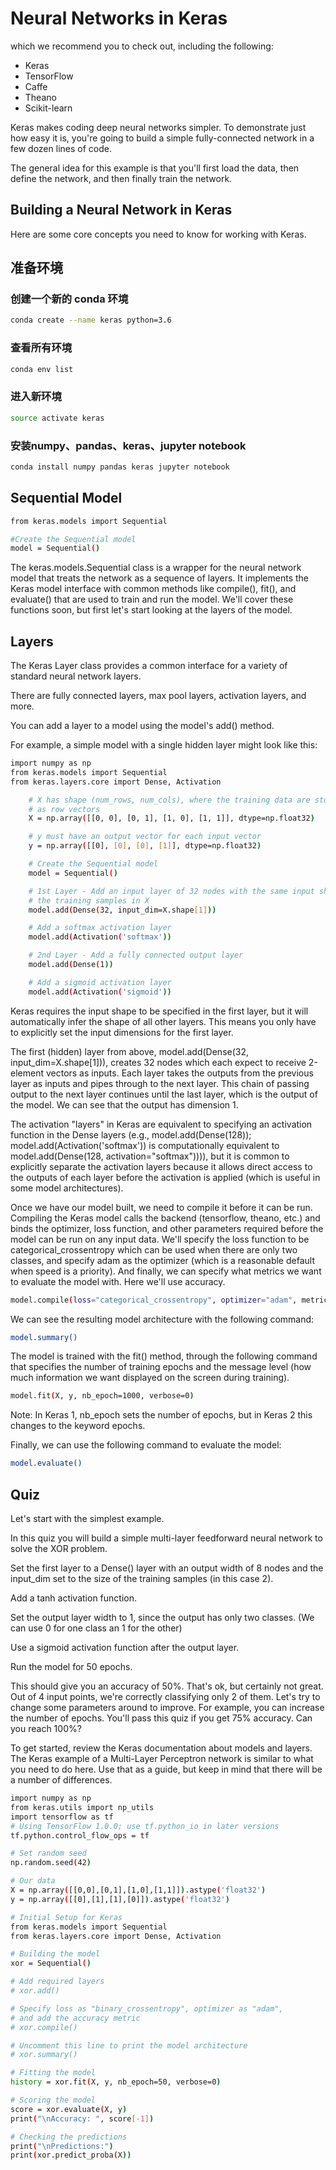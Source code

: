 # Neural Networks in Keras

which we recommend you to check out, including the following:

* Keras
* TensorFlow
* Caffe
* Theano
* Scikit-learn

Keras makes coding deep neural networks simpler.
To demonstrate just how easy it is, you're going to build a simple fully-connected network in a few dozen lines of code.

The general idea for this example is that you'll first load the data, then define the network, and then finally train the network.

## Building a Neural Network in Keras

Here are some core concepts you need to know for working with Keras.

## 准备环境

### 创建一个新的 conda 环境

```bash
conda create --name keras python=3.6
```

### 查看所有环境

```bash
conda env list
```

### 进入新环境

```bash
source activate keras
```

### 安装numpy、pandas、keras、jupyter notebook

```bash
conda install numpy pandas keras jupyter notebook
```

## Sequential Model

```bash
from keras.models import Sequential

#Create the Sequential model
model = Sequential()
```

The keras.models.Sequential class is a wrapper for the neural network model that treats the network as a sequence of layers. It implements the Keras model interface with common methods like compile(), fit(), and evaluate() that are used to train and run the model. We'll cover these functions soon, but first let's start looking at the layers of the model.

## Layers

The Keras Layer class provides a common interface for a variety of standard neural network layers.

There are fully connected layers, max pool layers, activation layers, and more.

You can add a layer to a model using the model's add() method.

For example, a simple model with a single hidden layer might look like this:

```bash
import numpy as np
from keras.models import Sequential
from keras.layers.core import Dense, Activation

    # X has shape (num_rows, num_cols), where the training data are stored
    # as row vectors
    X = np.array([[0, 0], [0, 1], [1, 0], [1, 1]], dtype=np.float32)

    # y must have an output vector for each input vector
    y = np.array([[0], [0], [0], [1]], dtype=np.float32)

    # Create the Sequential model
    model = Sequential()

    # 1st Layer - Add an input layer of 32 nodes with the same input shape as
    # the training samples in X
    model.add(Dense(32, input_dim=X.shape[1]))

    # Add a softmax activation layer
    model.add(Activation('softmax'))

    # 2nd Layer - Add a fully connected output layer
    model.add(Dense(1))

    # Add a sigmoid activation layer
    model.add(Activation('sigmoid'))
```

Keras requires the input shape to be specified in the first layer, but it will automatically infer the shape of all other layers. This means you only have to explicitly set the input dimensions for the first layer.

The first (hidden) layer from above, model.add(Dense(32, input_dim=X.shape[1])), creates 32 nodes which each expect to receive 2-element vectors as inputs. Each layer takes the outputs from the previous layer as inputs and pipes through to the next layer. This chain of passing output to the next layer continues until the last layer, which is the output of the model. We can see that the output has dimension 1.

The activation "layers" in Keras are equivalent to specifying an activation function in the Dense layers (e.g., model.add(Dense(128)); model.add(Activation('softmax')) is computationally equivalent to model.add(Dense(128, activation="softmax")))), but it is common to explicitly separate the activation layers because it allows direct access to the outputs of each layer before the activation is applied (which is useful in some model architectures).

Once we have our model built, we need to compile it before it can be run. Compiling the Keras model calls the backend (tensorflow, theano, etc.) and binds the optimizer, loss function, and other parameters required before the model can be run on any input data. We'll specify the loss function to be categorical_crossentropy which can be used when there are only two classes, and specify adam as the optimizer (which is a reasonable default when speed is a priority). And finally, we can specify what metrics we want to evaluate the model with. Here we'll use accuracy.

```bash
model.compile(loss="categorical_crossentropy", optimizer="adam", metrics = ["accuracy"])
```

We can see the resulting model architecture with the following command:

```bash
model.summary()
```

The model is trained with the fit() method, through the following command that specifies the number of training epochs and the message level (how much information we want displayed on the screen during training).

```bash
model.fit(X, y, nb_epoch=1000, verbose=0)
```

Note: In Keras 1, nb_epoch sets the number of epochs, but in Keras 2 this changes to the keyword epochs.

Finally, we can use the following command to evaluate the model:

```bash
model.evaluate()
```

## Quiz

Let's start with the simplest example.

In this quiz you will build a simple multi-layer feedforward neural network to solve the XOR problem.

Set the first layer to a Dense() layer with an output width of 8 nodes and the input_dim set to the size of the training samples (in this case 2).

Add a tanh activation function.

Set the output layer width to 1, since the output has only two classes. (We can use 0 for one class an 1 for the other)

Use a sigmoid activation function after the output layer.

Run the model for 50 epochs.

This should give you an accuracy of 50%. That's ok, but certainly not great. Out of 4 input points, we're correctly classifying only 2 of them. Let's try to change some parameters around to improve. For example, you can increase the number of epochs. You'll pass this quiz if you get 75% accuracy. Can you reach 100%?

To get started, review the Keras documentation about models and layers. The Keras example of a Multi-Layer Perceptron network is similar to what you need to do here. Use that as a guide, but keep in mind that there will be a number of differences.

```bash
import numpy as np
from keras.utils import np_utils
import tensorflow as tf
# Using TensorFlow 1.0.0; use tf.python_io in later versions
tf.python.control_flow_ops = tf

# Set random seed
np.random.seed(42)

# Our data
X = np.array([[0,0],[0,1],[1,0],[1,1]]).astype('float32')
y = np.array([[0],[1],[1],[0]]).astype('float32')

# Initial Setup for Keras
from keras.models import Sequential
from keras.layers.core import Dense, Activation

# Building the model
xor = Sequential()

# Add required layers
# xor.add()

# Specify loss as "binary_crossentropy", optimizer as "adam",
# and add the accuracy metric
# xor.compile()

# Uncomment this line to print the model architecture
# xor.summary()

# Fitting the model
history = xor.fit(X, y, nb_epoch=50, verbose=0)

# Scoring the model
score = xor.evaluate(X, y)
print("\nAccuracy: ", score[-1])

# Checking the predictions
print("\nPredictions:")
print(xor.predict_proba(X))
```
